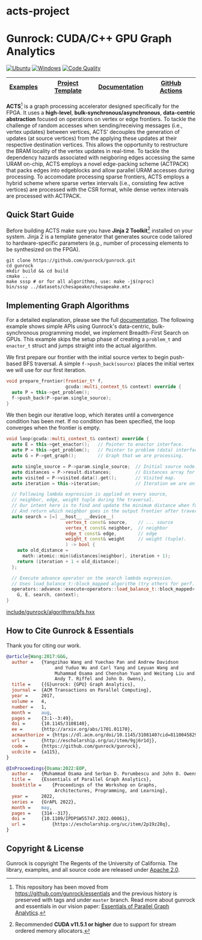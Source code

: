 # acts-project
# Gunrock: CUDA/C++ GPU Graph Analytics
[![Ubuntu](https://github.com/gunrock/gunrock/actions/workflows/ubuntu.yml/badge.svg)](https://github.com/gunrock/gunrock/actions/workflows/ubuntu.yml) [![Windows](https://github.com/gunrock/gunrock/actions/workflows/windows.yml/badge.svg)](https://github.com/gunrock/gunrock/actions/workflows/windows.yml) [![Code Quality](https://github.com/gunrock/gunrock/actions/workflows/codeql-analysis.yml/badge.svg)](https://github.com/gunrock/gunrock/actions/workflows/codeql-analysis.yml)

| [**Examples**](https://github.com/gunrock/gunrock/tree/main/examples/algorithms) | [**Project Template**](https://github.com/gunrock/template) | [**Documentation**](https://github.com/gunrock/gunrock/wiki) | [**GitHub Actions**](https://github.com/gunrock/gunrock/actions) |
|--------------|----------------------|-------------------|-------------------|

**ACTS**[^1] is a graph processing accelerator designed specifically for the FPGA. It uses a **high-level**, **bulk-synchronous/asynchronous**, **data-centric abstraction** focused on operations on vertex or edge frontiers. To tackle the challenge of random accesses when sending/receiving messages (i.e., vertex updates) between vertices, ACTS' decouples the generation of updates (at source vertices) from the applying these updates at their respective destination vertices. This allows the opportunity to restructure the BRAM locality of the vertex updates in real-time. To tackle the dependency hazards associated with neigboring edges accessing the same URAM on-chip, ACTS employs a novel edge-packing scheme (ACTPACK) that packs edges into edgeblocks and allow parallel URAM accesses during processing. To accomodate processing sparse frontiers, ACTS employs a hybrid scheme where sparse vertex intervals (i.e., consisting few active vertices) are processed with the CSR format, while dense vertex intervals are processed with ACTPACK.

## Quick Start Guide
Before building ACTS make sure you have **Jinja 2 Toolkit**[^2] installed on your system. Jinja 2 is a template generator that generates source code tailored to hardware-specific parameters (e.g., number of processing elements to be synthesized on the FPGA). 

```shell
git clone https://github.com/gunrock/gunrock.git
cd gunrock
mkdir build && cd build
cmake .. 
make sssp # or for all algorithms, use: make -j$(nproc)
bin/sssp ../datasets/chesapeake/chesapeake.mtx
```

## Implementing Graph Algorithms
For a detailed explanation, please see the full [documentation](https://github.com/gunrock/gunrock/wiki/How-to-write-a-new-graph-algorithm). The following example shows simple APIs using Gunrock's data-centric, bulk-synchronous programming model, we implement Breadth-First Search on GPUs. This example skips the setup phase of creating a `problem_t` and `enactor_t` struct and jumps straight into the actual algorithm.

We first prepare our frontier with the initial source vertex to begin
push-based BFS traversal. A simple `f->push_back(source)` places
the initial vertex we will use for our first iteration.
```cpp
void prepare_frontier(frontier_t* f,
                      gcuda::multi_context_t& context) override {
  auto P = this->get_problem();
  f->push_back(P->param.single_source);
}
```
We then begin our iterative loop, which iterates until a convergence condition has been met. If no condition has been specified, the loop converges when the frontier is empty.
```cpp
void loop(gcuda::multi_context_t& context) override {
  auto E = this->get_enactor();   // Pointer to enactor interface.
  auto P = this->get_problem();   // Pointer to problem (data) interface.
  auto G = P->get_graph();        // Graph that we are processing.

  auto single_source = P->param.single_source;  // Initial source node.
  auto distances = P->result.distances;         // Distances array for BFS.
  auto visited = P->visited.data().get();       // Visited map.
  auto iteration = this->iteration;             // Iteration we are on.

  // Following lambda expression is applied on every source,
  // neighbor, edge, weight tuple during the traversal.
  // Our intent here is to find and update the minimum distance when found.
  // And return which neighbor goes in the output frontier after traversal.
  auto search = [=] __host__ __device__(
                      vertex_t const& source,    // ... source
                      vertex_t const& neighbor,  // neighbor
                      edge_t const& edge,        // edge
                      weight_t const& weight     // weight (tuple).
                      ) -> bool {
    auto old_distance =
      math::atomic::min(&distances[neighbor], iteration + 1);
    return (iteration + 1 < old_distance);
  };

  // Execute advance operator on the search lambda expression.
  // Uses load_balance_t::block_mapped algorithm (try others for perf. tuning.)
  operators::advance::execute<operators::load_balance_t::block_mapped>(
    G, E, search, context);
}
```
[include/gunrock/algorithms/bfs.hxx](include/gunrock/algorithms/bfs.hxx)

## How to Cite Gunrock & Essentials
Thank you for citing our work.

```bibtex
@article{Wang:2017:GGG,
  author =	 {Yangzihao Wang and Yuechao Pan and Andrew Davidson
                  and Yuduo Wu and Carl Yang and Leyuan Wang and
                  Muhammad Osama and Chenshan Yuan and Weitang Liu and
                  Andy T. Riffel and John D. Owens},
  title =	 {{G}unrock: {GPU} Graph Analytics},
  journal =	 {ACM Transactions on Parallel Computing},
  year =	 2017,
  volume =	 4,
  number =	 1,
  month =	 aug,
  pages =	 {3:1--3:49},
  doi =		 {10.1145/3108140},
  ee =		 {http://arxiv.org/abs/1701.01170},
  acmauthorize = {https://dl.acm.org/doi/10.1145/3108140?cid=81100458295},
  url =		 {http://escholarship.org/uc/item/9gj6r1dj},
  code =	 {https://github.com/gunrock/gunrock},
  ucdcite =	 {a115},
}
```

```bibtex
@InProceedings{Osama:2022:EOP,
  author =	 {Muhammad Osama and Serban D. Porumbescu and John D. Owens},
  title =	 {Essentials of Parallel Graph Analytics},
  booktitle =	 {Proceedings of the Workshop on Graphs,
                  Architectures, Programming, and Learning},
  year =	 2022,
  series =	 {GrAPL 2022},
  month =	 may,
  pages =	 {314--317},
  doi =		 {10.1109/IPDPSW55747.2022.00061},
  url =          {https://escholarship.org/uc/item/2p19z28q},
}
```

## Copyright & License

Gunrock is copyright The Regents of the University of California. The library, examples, and all source code are released under [Apache 2.0](https://github.com/gunrock/gunrock/blob/main/LICENSE).

[^1]: This repository has been moved from https://github.com/gunrock/essentials and the previous history is preserved with tags and under `master` branch. Read more about gunrock and essentials in our vision paper: [Essentials of Parallel Graph Analytics](https://escholarship.org/content/qt2p19z28q/qt2p19z28q_noSplash_38a658bccc817ba025517311a776840f.pdf).
[^2]: Recommended **CUDA v11.5.1 or higher** due to support for stream ordered memory allocators.
